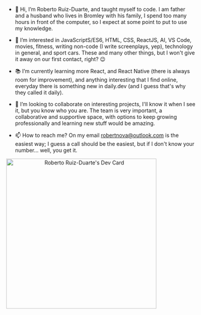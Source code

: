 - 👋 Hi, I’m Roberto Ruiz-Duarte, and taught myself to code. I am father and a husband who lives in Bromley with his family, I spend too many hours in front of the computer, so I expect at some point to put to use my knowledge. 

- 👀 I’m interested in JavaScriptS/ES6, HTML, CSS, ReactJS, AI, VS Code, movies, fitness, writing non-code (I write screenplays, yep), technology in general, and sport cars. These and many other things, but I won't give it away on our first contact, right? 😉


- 📚 I’m currently learning more React, and React Native (there is always room for improvement), and anything interesting that I find online, everyday there is something new in daily.dev (and I guess that's why they called it daily).


- 💞️ I’m looking to collaborate on interesting projects, I'll know it when I see it, but you know who you are. The team is very important, a collaborative and supportive space, with options to keep growing professionally and learning new stuff would be amazing.


- 📫 How to reach me? On my email robertnova@outlook.com is the easiest way; I guess a call should be the easiest, but if I don't know your number... well, you get it.



<a href="https://app.daily.dev/RobertoRuizD" align="center"><img src="https://api.daily.dev/devcards/b87b820849554129aed9bb225373f4b1.png?r=tv0" width="400" alt="Roberto Ruiz-Duarte's Dev Card"/></a>


